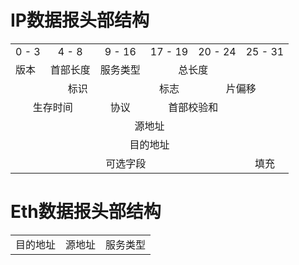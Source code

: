 # IP数据报头部结构

<table>
	<tr>
		<td align="center">0 - 3</td>
		<td align="center">4 - 8</td>
		<td colspan="2" align="center">9 - 16</td>
		<td colspan="0.5" align="center">17 - 19</td>
		<td colspan="3" align="center">20 - 24</td>
		<td colspan="0.5" align="center">25 - 31</td>
	</tr>
	<tr>
	    <td>版本</td>
	    <td>首部长度</td>
	    <td colspan="2" align="center">服务类型</td>
	    <td colspan="4.5" align="center">总长度</td>
	</tr >
	<tr >
	    <td colspan="4" align="center">标识</td>
	    <td colspan="0.5" align="center">标志</td>
	    <td colspan="4" align="center">片偏移</td>
	</tr>
	<tr>
	    <td colspan="2" align="center">生存时间</td>
	    <td colspan="2" align="center">协议</td>
	    <td colspan="4.5" align="center">首部校验和</td>
	</tr>
	<tr>
		<td colspan="9" align="center">源地址</td>
	</tr>
	<tr>
		<td colspan="9" align="center">目的地址</td>
	</tr>
	<tr>
		<td colspan="8" align="center">可选字段</td>
		<td colspan="0.5" align="center">填充</td>
	</tr>
</table>

# Eth数据报头部结构
<table>
	<tr>
	    <td>目的地址</td>
	    <td>源地址</td>
	    <td colspan="2" align="center">服务类型</td>
	</tr >
</table>
